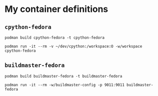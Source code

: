 # My container definitions

## `cpython-fedora`

    podman build cpython-fedora -t cpython-fedora

    podman run -it --rm -v ~/dev/cpython:/workspace:O -w/workspace cpython-fedora

## `buildmaster-fedora`

    podman build buildmaster-fedora -t buildmaster-fedora

    podman run -it --rm -w/buildmaster-config -p 9011:9011 buildmaster-fedora

